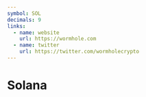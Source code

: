 ```yaml
---
symbol: SOL
decimals: 9
links:
  - name: website
    url: https://wormhole.com
  - name: twitter
    url: https://twitter.com/wormholecrypto
---
```


# Solana
